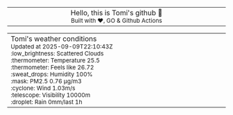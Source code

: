 
<div align="center">
<table>
<tbody>
<td align="center">
<img width="2000" height="0"><br>
Hello, this is Tomi's github 👋<br>
<sup>Built with ❤️, GO & Github Actions</sup><br>
<img width="2000" height="0">
</td>
</tbody>
</table>
</div>
<table>
<tbody>
<td align="left">
<img width="2000" height="0"><br>
Tomi's weather conditions<br>
<sup>Updated at 2025-09-09T22:10:43Z</sup><br>
<sup>:low_brightness: Scattered Clouds</sup><br>
<sup>:thermometer: Temperature 25.5 </sup><br>
<sup>:thermometer: Feels like 26.72</sup><br>
<sup>:sweat_drops: Humidity 100%</sup><br>
<sup>:mask: PM2.5 0.76 μg/m3</sup><br>
<sup>:cyclone: Wind 1.03m/s </sup><br>
<sup>:telescope: Visibility 10000m </sup><br>
<sup>:droplet: Rain 0mm/last 1h </sup><br>
<img width="2000" height="0">
</td>
<td align="left">
<img width="2000" height="0"><br>
<br>
<img width="2000" height="0">
</td>
</tbody>
</table>
</div>
    